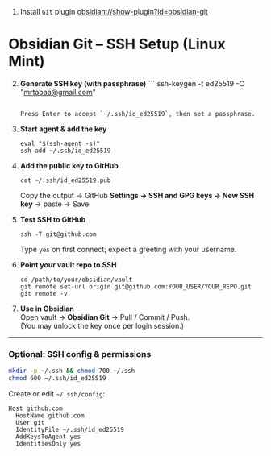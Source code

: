 1. Install `Git` plugin [obsidian://show-plugin?id=obsidian-git](obsidian://show-plugin?id=obsidian-git)
# Obsidian Git – SSH Setup (Linux Mint)

2. **Generate SSH key (with passphrase)**
        ```
    ssh-keygen -t ed25519 -C "mrtabaa@gmail.com"
    ```
    
    Press Enter to accept `~/.ssh/id_ed25519`, then set a passphrase.
    
3. **Start agent & add the key**
    
    ```
    eval "$(ssh-agent -s)"
    ssh-add ~/.ssh/id_ed25519
    ```
    
4. **Add the public key to GitHub**
    
    ```
    cat ~/.ssh/id_ed25519.pub
    ```
    
    Copy the output → GitHub **Settings → SSH and GPG keys → New SSH key** → paste → Save.
    
5. **Test SSH to GitHub**
    
    ```
    ssh -T git@github.com
    ```
    
    Type `yes` on first connect; expect a greeting with your username.
    
6. **Point your vault repo to SSH**
    
    ```
    cd /path/to/your/obsidian/vault
    git remote set-url origin git@github.com:YOUR_USER/YOUR_REPO.git
    git remote -v
    ```
    
7. **Use in Obsidian**  
    Open vault → **Obsidian Git** → Pull / Commit / Push.  
    (You may unlock the key once per login session.)
    

---

### Optional: SSH config & permissions

```bash
mkdir -p ~/.ssh && chmod 700 ~/.ssh
chmod 600 ~/.ssh/id_ed25519
```

Create or edit `~/.ssh/config`:

```
Host github.com
  HostName github.com
  User git
  IdentityFile ~/.ssh/id_ed25519
  AddKeysToAgent yes
  IdentitiesOnly yes
```
